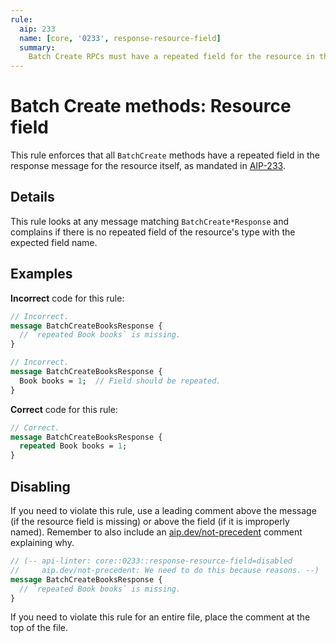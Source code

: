 ```yaml
---
rule:
  aip: 233
  name: [core, '0233', response-resource-field]
  summary:
    Batch Create RPCs must have a repeated field for the resource in the response.
---
```


# Batch Create methods: Resource field

This rule enforces that all `BatchCreate` methods have a repeated field in the
response message for the resource itself, as mandated in [AIP-233][].

## Details

This rule looks at any message matching `BatchCreate*Response` and complains if
there is no repeated field of the resource's type with the expected field name.

## Examples

**Incorrect** code for this rule:

```proto
// Incorrect.
message BatchCreateBooksResponse {
  // `repeated Book books` is missing.
}
```

```proto
// Incorrect.
message BatchCreateBooksResponse {
  Book books = 1;  // Field should be repeated.
}
```

**Correct** code for this rule:

```proto
// Correct.
message BatchCreateBooksResponse {
  repeated Book books = 1;
}
```

## Disabling

If you need to violate this rule, use a leading comment above the message (if
the resource field is missing) or above the field (if it is improperly named).
Remember to also include an [aip.dev/not-precedent][] comment explaining why.

```proto
// (-- api-linter: core::0233::response-resource-field=disabled
//     aip.dev/not-precedent: We need to do this because reasons. --)
message BatchCreateBooksResponse {
  // `repeated Book books` is missing.
}
```

If you need to violate this rule for an entire file, place the comment at the
top of the file.

[aip-233]: https://aip.dev/233
[aip.dev/not-precedent]: https://aip.dev/not-precedent
